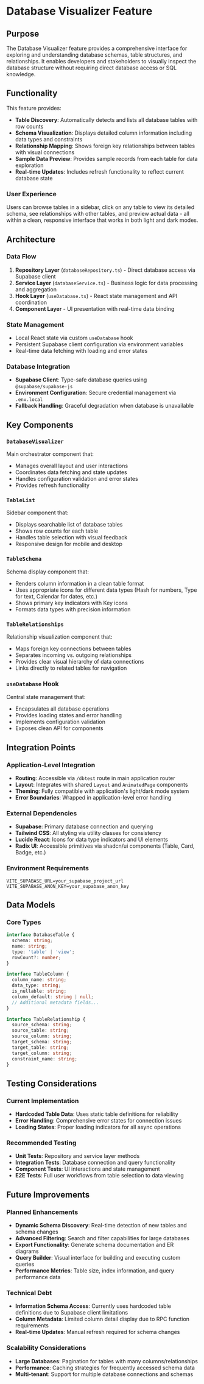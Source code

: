 # Database Visualizer Feature

## Purpose
The Database Visualizer feature provides a comprehensive interface for exploring and understanding database schemas, table structures, and relationships. It enables developers and stakeholders to visually inspect the database structure without requiring direct database access or SQL knowledge.

## Functionality
This feature provides:

- **Table Discovery**: Automatically detects and lists all database tables with row counts
- **Schema Visualization**: Displays detailed column information including data types and constraints
- **Relationship Mapping**: Shows foreign key relationships between tables with visual connections
- **Sample Data Preview**: Provides sample records from each table for data exploration
- **Real-time Updates**: Includes refresh functionality to reflect current database state

### User Experience
Users can browse tables in a sidebar, click on any table to view its detailed schema, see relationships with other tables, and preview actual data - all within a clean, responsive interface that works in both light and dark modes.

## Architecture

### Data Flow
1. **Repository Layer** (`databaseRepository.ts`) - Direct database access via Supabase client
2. **Service Layer** (`databaseService.ts`) - Business logic for data processing and aggregation  
3. **Hook Layer** (`useDatabase.ts`) - React state management and API coordination
4. **Component Layer** - UI presentation with real-time data binding

### State Management
- Local React state via custom `useDatabase` hook
- Persistent Supabase client configuration via environment variables
- Real-time data fetching with loading and error states

### Database Integration
- **Supabase Client**: Type-safe database queries using `@supabase/supabase-js`
- **Environment Configuration**: Secure credential management via `.env.local`
- **Fallback Handling**: Graceful degradation when database is unavailable

## Key Components

### `DatabaseVisualizer`
Main orchestrator component that:
- Manages overall layout and user interactions
- Coordinates data fetching and state updates
- Handles configuration validation and error states
- Provides refresh functionality

### `TableList` 
Sidebar component that:
- Displays searchable list of database tables
- Shows row counts for each table
- Handles table selection with visual feedback
- Responsive design for mobile and desktop

### `TableSchema`
Schema display component that:
- Renders column information in a clean table format
- Uses appropriate icons for different data types (Hash for numbers, Type for text, Calendar for dates, etc.)
- Shows primary key indicators with Key icons
- Formats data types with precision information

### `TableRelationships`
Relationship visualization component that:
- Maps foreign key connections between tables
- Separates incoming vs. outgoing relationships
- Provides clear visual hierarchy of data connections
- Links directly to related tables for navigation

### `useDatabase` Hook
Central state management that:
- Encapsulates all database operations
- Provides loading states and error handling
- Implements configuration validation
- Exposes clean API for components

## Integration Points

### Application-Level Integration
- **Routing**: Accessible via `/dbtest` route in main application router
- **Layout**: Integrates with shared `Layout` and `AnimatedPage` components
- **Theming**: Fully compatible with application's light/dark mode system
- **Error Boundaries**: Wrapped in application-level error handling

### External Dependencies
- **Supabase**: Primary database connection and querying
- **Tailwind CSS**: All styling via utility classes for consistency
- **Lucide React**: Icons for data type indicators and UI elements
- **Radix UI**: Accessible primitives via shadcn/ui components (Table, Card, Badge, etc.)

### Environment Requirements
```env
VITE_SUPABASE_URL=your_supabase_project_url
VITE_SUPABASE_ANON_KEY=your_supabase_anon_key
```

## Data Models

### Core Types
```typescript
interface DatabaseTable {
  schema: string;
  name: string;
  type: 'table' | 'view';
  rowCount?: number;
}

interface TableColumn {
  column_name: string;
  data_type: string;
  is_nullable: string;
  column_default: string | null;
  // Additional metadata fields...
}

interface TableRelationship {
  source_schema: string;
  source_table: string;
  source_column: string;
  target_schema: string;
  target_table: string;
  target_column: string;
  constraint_name: string;
}
```

## Testing Considerations

### Current Implementation
- **Hardcoded Table Data**: Uses static table definitions for reliability
- **Error Handling**: Comprehensive error states for connection issues
- **Loading States**: Proper loading indicators for all async operations

### Recommended Testing
- **Unit Tests**: Repository and service layer methods
- **Integration Tests**: Database connection and query functionality  
- **Component Tests**: UI interactions and state management
- **E2E Tests**: Full user workflows from table selection to data viewing

## Future Improvements

### Planned Enhancements
- **Dynamic Schema Discovery**: Real-time detection of new tables and schema changes
- **Advanced Filtering**: Search and filter capabilities for large databases
- **Export Functionality**: Generate schema documentation and ER diagrams
- **Query Builder**: Visual interface for building and executing custom queries
- **Performance Metrics**: Table size, index information, and query performance data

### Technical Debt
- **Information Schema Access**: Currently uses hardcoded table definitions due to Supabase client limitations
- **Column Metadata**: Limited column detail display due to RPC function requirements
- **Real-time Updates**: Manual refresh required for schema changes

### Scalability Considerations
- **Large Databases**: Pagination for tables with many columns/relationships
- **Performance**: Caching strategies for frequently accessed schema data
- **Multi-tenant**: Support for multiple database connections and schemas